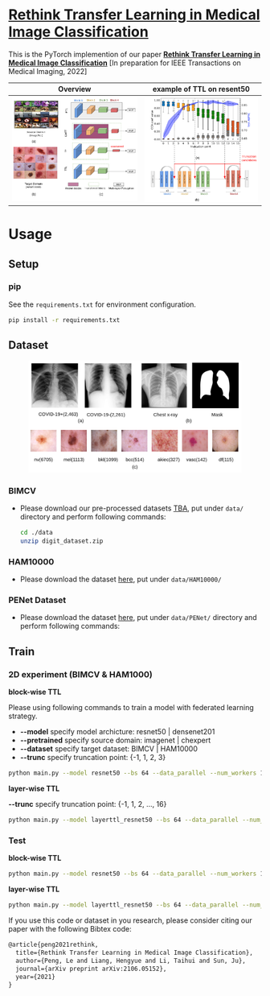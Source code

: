 # [Rethink Transfer Learning in Medical Image Classification](https://arxiv.org/abs/2106.05152)
This is the PyTorch implemention of our paper **[Rethink Transfer Learning in Medical Image Classification](https://arxiv.org/abs/2106.05152)** [In preparation for IEEE Transactions on Medical Imaging, 2022]



Overview            |  example of TTL on resent50
:-------------------------:|:-------------------------:
<img src="figures/overview.png" width="500" /> |  <img src="figures/svcca.png" width="450" />




# Usage
## Setup
### **pip**

See the `requirements.txt` for environment configuration. 
```bash
pip install -r requirements.txt
```

## Dataset
<figure><img src="figures/data_example.png"></figure>

### **BIMCV**
- Please download our pre-processed datasets [TBA](), put under `data/` directory and perform following commands:
    ```bash
    cd ./data
    unzip digit_dataset.zip
    ```

### **HAM10000**
- Please download the dataset [here](https://dataverse.harvard.edu/dataset.xhtml?persistentId=doi:10.7910/DVN/DBW86T), put under `data/HAM10000/` 

### **PENet Dataset**
- Please download the dataset [here](https://github.com/marshuang80/penet), put under `data/PENet/` directory and perform following commands:


## Train
### 2D experiment (BIMCV & HAM1000)
**block-wise TTL**

Please using following commands to train a model with federated learning strategy.
- **--model** specify model archicture: resnet50 | densenet201
- **--pretrained** specify source domain: imagenet | chexpert
- **--dataset** specify target dataset: BIMCV | HAM10000
- **--trunc** specify truncation point: {-1, 1, 2, 3}

```bash
python main.py --model resnet50 --bs 64 --data_parallel --num_workers 12 --max_epoch 200 --pretrained imagenet --dataset BIMCV --trunc -1 --exp 1 --sub 100
```


**layer-wise TTL**

**--trunc** specify truncation point: {-1, 1, 2, ..., 16}

```bash
python main.py --model layerttl_resnet50 --bs 64 --data_parallel --num_workers 12 --max_epoch 200 --pretrained imagenet --dataset BIMCV --trunc -1 --exp 1 --sub 100
```

### Test
**block-wise TTL**

```bash
python main.py --model resnet50 --bs 64 --data_parallel --num_workers 12 --max_epoch 200 --pretrained imagenet --dataset BIMCV --trunc -1 --exp 1 --sub 100
```

**layer-wise TTL**

```bash
python main.py --model layerttl_resnet50 --bs 64 --data_parallel --num_workers 12 --max_epoch 200 --pretrained imagenet --dataset BIMCV --trunc -1 --exp 1 --sub 100
```


If you use this code or dataset in you research, please consider citing our paper with the following Bibtex code:

```
@article{peng2021rethink,
  title={Rethink Transfer Learning in Medical Image Classification},
  author={Peng, Le and Liang, Hengyue and Li, Taihui and Sun, Ju},
  journal={arXiv preprint arXiv:2106.05152},
  year={2021}
}
```
